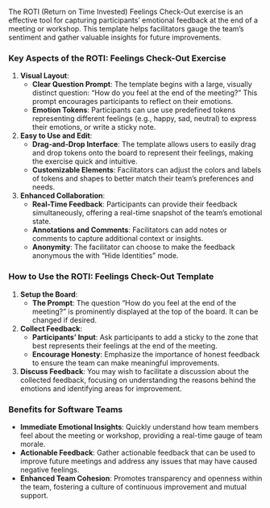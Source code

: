 The ROTI (Return on Time Invested) Feelings Check-Out exercise is an effective tool for capturing participants’ emotional feedback at the end of a meeting or workshop. This template helps facilitators gauge the team’s sentiment and gather valuable insights for future improvements.

### Key Aspects of the ROTI: Feelings Check-Out Exercise

1.  **Visual Layout**:
    *   **Clear Question Prompt**: The template begins with a large, visually distinct question: “How do you feel at the end of the meeting?” This prompt encourages participants to reflect on their emotions.
    *   **Emotion Tokens**: Participants can use use predefined tokens representing different feelings (e.g., happy, sad, neutral) to express their emotions, or write a sticky note.
2.  **Easy to Use and Edit**:
    *   **Drag-and-Drop Interface**: The template allows users to easily drag and drop tokens onto the board to represent their feelings, making the exercise quick and intuitive.
    *   **Customizable Elements**: Facilitators can adjust the colors and labels of tokens and shapes to better match their team’s preferences and needs.
3.  **Enhanced Collaboration**:
    *   **Real-Time Feedback**: Participants can provide their feedback simultaneously, offering a real-time snapshot of the team’s emotional state.
    *   **Annotations and Comments**: Facilitators can add notes or comments to capture additional context or insights.
    *   **Anonymity**: The facilitator can choose to make the feedback anonymous the with “Hide Identities” mode.

### How to Use the ROTI: Feelings Check-Out Template

1.  **Setup the Board**:
    *   **The Prompt**: The question “How do you feel at the end of the meeting?” is prominently displayed at the top of the board. It can be changed if desired.
2.  **Collect Feedback**:
    *   **Participants’ Input**: Ask participants to add a sticky to the zone that best represents their feelings at the end of the meeting.
    *   **Encourage Honesty**: Emphasize the importance of honest feedback to ensure the team can make meaningful improvements.
3.  **Discuss Feedback**: You may wish to facilitate a discussion about the collected feedback, focusing on understanding the reasons behind the emotions and identifying areas for improvement.

### Benefits for Software Teams

*   **Immediate Emotional Insights**: Quickly understand how team members feel about the meeting or workshop, providing a real-time gauge of team morale.
*   **Actionable Feedback**: Gather actionable feedback that can be used to improve future meetings and address any issues that may have caused negative feelings.
*   **Enhanced Team Cohesion**: Promotes transparency and openness within the team, fostering a culture of continuous improvement and mutual support.